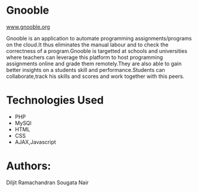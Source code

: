 Gnooble
==============================================
www.gnooble.org


Gnooble is an application to automate programming assignments/programs on the cloud.It thus eliminates the manual labour and to check the correctness of a program.Gnooble is targetted at schools and universities where teachers can leverage this platform to host programming assignments online and grade them remotely.They are also able to gain better insights on a students skill and performance.Students can collaborate,track his skills and scores and work together with this peers.



Technologies Used
===============================================
* PHP 
* MySQl
* HTML
* CSS
* AJAX,Javascript






Authors:
=================

Diljit Ramachandran
Sougata Nair


